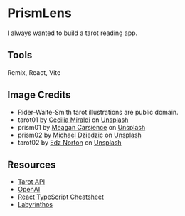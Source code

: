# PrismLens

I always wanted to build a tarot reading app.

## Tools

Remix, React, Vite

## Image Credits

- Rider-Waite-Smith tarot illustrations are public domain.
- tarot01 by <a href="https://unsplash.com/@ceciliamiraldi?utm_content=creditCopyText&utm_medium=referral&utm_source=unsplash">Cecilia Miraldi</a> on <a href="https://unsplash.com/photos/a-candle-sitting-next-to-a-set-of-tarot-cards-73j1nQyNhs8?utm_content=creditCopyText&utm_medium=referral&utm_source=unsplash">Unsplash</a>
- prism01 by <a href="https://unsplash.com/@mcarsience_photography?utm_content=creditCopyText&utm_medium=referral&utm_source=unsplash">Meagan Carsience</a> on <a href="https://unsplash.com/photos/a-blurry-image-of-a-black-background-with-white-and-yellow-lights-YiVC0K8pOMg?utm_content=creditCopyText&utm_medium=referral&utm_source=unsplash">Unsplash</a>
- prism02 by <a href="https://unsplash.com/@lazycreekimages?utm_content=creditCopyText&utm_medium=referral&utm_source=unsplash">Michael Dziedzic</a> on <a href="https://unsplash.com/photos/black-and-red-triangle-illustration-nc11Hg2ja-s?utm_content=creditCopyText&utm_medium=referral&utm_source=unsplash">Unsplash</a>
- tarot02 by <a href="https://unsplash.com/@edznorton?utm_content=creditCopyText&utm_medium=referral&utm_source=unsplash">Edz Norton</a> on <a href="https://unsplash.com/photos/6ea3wzvbDWw?utm_content=creditCopyText&utm_medium=referral&utm_source=unsplash">Unsplash</a>

## Resources

- [Tarot API](https://tarotapi.dev/)
- [OpenAI](https://openai.com/)
- [React TypeScript Cheatsheet](https://react-typescript-cheatsheet.netlify.app/)
- [Labyrinthos](https://labyrinthos.co/blogs/tarot-card-meanings-list)
